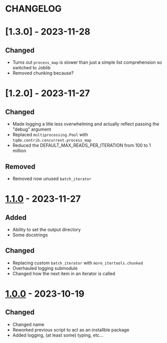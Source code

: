 # CHANGELOG

# [1.3.0] - 2023-11-28

## Changed

- Turns out `process_map` is slower than just a simple list comprehension so switched to Joblib
- Removed chunking because?

# [1.2.0] - 2023-11-27

## Changed

- Made logging a litle less overwhelming and actually reflect passing the "debug" argument
- Replaced `multiprocessing.Pool` with `tqdm.contrib.concurrent.process_map`
- Reduced the DEFAULT_MAX_READS_PER_ITERATION from 100 to 1 million

## Removed

- Removed now unused `batch_iterator`

# [1.1.0] - 2023-11-27

## Added

- Ability to set the output directory
- Some docstrings

## Changed

- Replacing custom `batch_iterator` with `more_itertools.chunked`
- Overhauled logging submodule
- Changed how the next item in an iterator is called

# [1.0.0] - 2023-10-19

## Changed

- Changed name
- Reworked previous script to act as an installble package
- Added logging, (at least some) typing, etc...


[1.1.0]: https://github.com/milescsmith/asap_o_matic/compare/1.0.0..1.1.0
[1.0.0]: https://github.com/milescsmith/asap_o_matic/releases/tag/1.0.0